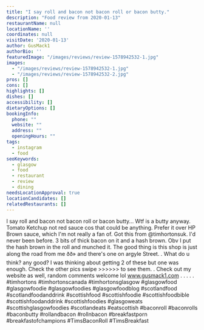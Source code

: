 ```yaml
---
title: "I say roll and bacon not bacon roll or bacon butty."
description: "Food review from 2020-01-13"
restaurantName: null
locationName: ''
coordinates: null
visitDate: '2020-01-13'
author: GusMack1
authorBio: ''
featuredImage: "/images/reviews/review-1578942532-1.jpg"
images:
  - "/images/reviews/review-1578942532-1.jpg"
  - "/images/reviews/review-1578942532-2.jpg"
pros: []
cons: []
highlights: []
dishes: []
accessibility: []
dietaryOptions: []
bookingInfo:
  phone: ""
  website: ""
  address: ""
  openingHours: ""
tags:
  - instagram
  - food
seoKeywords:
  - glasgow
  - food
  - restaurant
  - review
  - dining
needsLocationApproval: true
locationCandidates: []
relatedRestaurants: []
---
```


I say roll and bacon not bacon roll or bacon butty... Wtf is a butty anyway. Tomato Ketchup not red sauce cos that could be anything. Prefer it over HP Brown sauce, which I'm not really a fan of. Got this from @timhortonsuk. I'd never been before. 3 bits of thick bacon on it and a hash brown. Obv I put the hash brown in the roll and munched it. The good thing is this shop is just along the road from me ðð» and there's one on argyle Street. .
What do u think? any good? I was thinking about getting 2 of these but one was enough. Check the other pics swipe >>>>>> to see them. .
Check out my website as well, random comments welcome lol www.gusmack1.com .
.
.
.
.
#timhortons #timhortonscanada #timhortonsglasgow #glasgowfood #glasgowfoodie #glasgowfoodies #glasgowfoodblog #scotlandfood #scotlandfoodanddrink #scottishfood #scottishfoodie #scottishfoodbible #scottishfoodanddrink #scottishfoodies #glasgoweats #scottishglasgowfoodies #scotlandeats #eatscottish #baconroll #baconrolls #baconbutty #rollandbacon #rollnbacon #breakfastporn #breakfastofchampions #TimsBaconRoll #TimsBreakfast